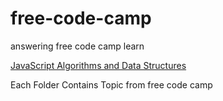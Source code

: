 # free-code-camp
answering free code camp learn

[JavaScript Algorithms and Data Structures](/javascript-algorithms-and-data-structures)

Each Folder Contains Topic from free code camp

